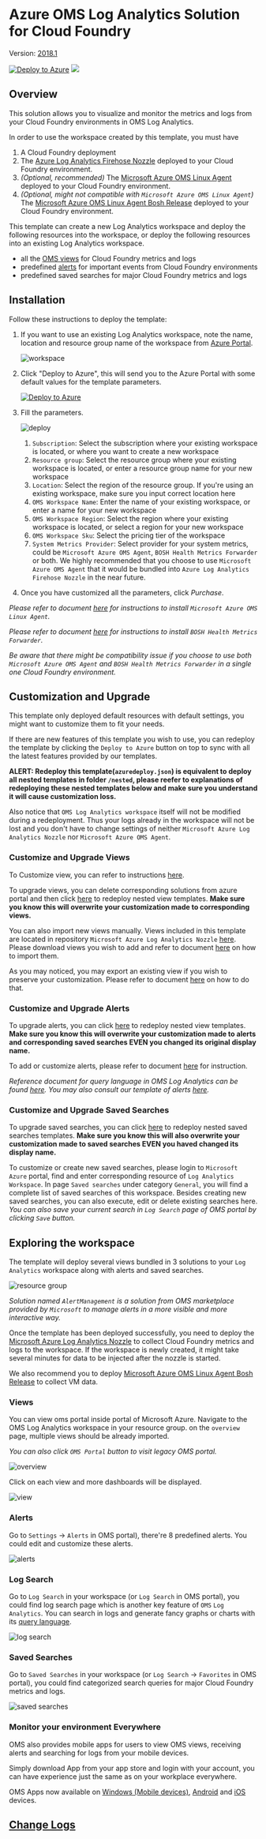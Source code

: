 # Azure OMS Log Analytics Solution for Cloud Foundry

Version: [2018.1](./changelog.md "See change logs")

[![Deploy to Azure](https://azuredeploy.net/deploybutton.png)](https://portal.azure.com/#create/Microsoft.Template/uri/https%3A%2F%2Fraw.githubusercontent.com%2Fazure%2Fazure-quickstart-templates%2Fmaster%2Foms-cloudfoundry-solution%2F%2Fazuredeploy.json)
<a href="http://armviz.io/#/?load=https%3A%2F%2Fraw.githubusercontent.com%2FAzure%2Fazure-quickstart-templates%2Fmaster%2Foms-cloudfoundry-solution%2Fazuredeploy.json" target="_blank">
    <img src="http://armviz.io/visualizebutton.png"/>
</a>

## Overview

This solution allows you to visualize and monitor the metrics and logs from your Cloud Foundry environments in OMS Log Analytics.

In order to use the workspace created by this template, you must have

1. A Cloud Foundry deployment
1. The [Azure Log Analytics Firehose Nozzle](https://github.com/Azure/oms-log-analytics-firehose-nozzle) deployed to your Cloud Foundry environment.
1. _(Optional, recommended)_ The [Microsoft Azure OMS Linux Agent](https://github.com/Azure/oms-agent-for-linux-boshrelease) deployed to your Cloud Foundry environment.
1. _(Optional, might not compatible with `Microsoft Azure OMS Linux Agent`)_ The [Microsoft Azure OMS Linux Agent Bosh Release](https://github.com/Azure/oms-agent-for-linux-boshrelease) deployed to your Cloud Foundry environment.

This template can create a new Log Analytics workspace and deploy the following resources into the workspace, or deploy the following resources into an existing Log Analytics workspace.

* all the [OMS views](https://github.com/Azure/oms-log-analytics-firehose-nozzle/tree/master/docs/omsview) for Cloud Foundry metrics and logs
* predefined [alerts](https://github.com/Azure/oms-log-analytics-firehose-nozzle#2-create-alert-rules) for important events from Cloud Foundry environments
* predefined saved searches for major Cloud Foundry metrics and logs

## Installation

Follow these instructions to deploy the template:

1. If you want to use an existing Log Analytics workspace, note the name, location and resource group name of the workspace from [Azure Portal](https://portal.azure.com).

    ![workspace](https://documentimages.blob.core.windows.net/azurequickstarttemplatereadme/workspaceInAzure.png "workspace")

1. Click "Deploy to Azure", this will send you to the Azure Portal with some default values for the template parameters.

    [![Deploy to Azure](https://azuredeploy.net/deploybutton.png)](https://portal.azure.com/#create/Microsoft.Template/uri/https%3A%2F%2Fraw.githubusercontent.com%2FAzure%2Fazure-quickstart-templates%2Fmaster%2Foms-cloudfoundry-solution%2Fazuredeploy.json)

1. Fill the parameters.

    ![deploy](https://documentimages.blob.core.windows.net/azurequickstarttemplatereadme/deploy.png "deploy")

    1. `Subscription`: Select the subscription where your existing workspace is located, or where you want to create a new workspace
    1. `Resource group`: Select the resource group where your existing workspace is located, or enter a resource group name for your new workspace
    1. `Location`: Select the region of the resource group. If you're using an existing workspace, make sure you input correct location here
    1. `OMS Workspace Name`: Enter the name of your existing workspace, or enter a name for your new workspace
    1. `OMS Workspace Region`: Select the region where your existing workspace is located, or select a region for your new workspace
    1. `OMS Workspace Sku`: Select the pricing tier of the workspace
    1. `System Metrics Provider`: Select provider for your system metrics, could be `Microsoft Azure OMS Agent`, `BOSH Health Metrics Forwarder` or both. We highly recommended that you choose to use `Microsoft Azure OMS Agent` that it would be bundled into `Azure Log Analytics Firehose Nozzle` in the near future.
1. Once you have customized all the parameters, click *Purchase*.

_Please refer to document [here](https://github.com/Azure/oms-agent-for-linux-boshrelease) for instructions to install `Microsoft Azure OMS Linux Agent`._

_Please refer to document [here](https://github.com/cloudfoundry/bosh-hm-forwarder-release) for instructions to install `BOSH Health Metrics Forwarder`._

_Be aware that there might be compatibility issue if you choose to use both `Microsoft Azure OMS Agent` and `BOSH Health Metrics Forwarder` in a single one Cloud Foundry environment._

## Customization and Upgrade

This template only deployed default resources with default settings, you might want to customize them to fit your needs.

If there are new features of this template you wish to use, you can redeploy the template by clicking the `Deploy to Azure` button on top to sync with all the latest features provided by our templates.

__ALERT: Redeploy this template(`azuredeploy.json`) is equivalent to deploy all nested templates in folder `/nested`, please reefer to explanations of redeploying these nested templates below and make sure you understand it will cause customization loss.__

Also notice that `OMS Log Analytics workspace` itself will not be modified during a redeployment. Thus your logs already in the workspace will not be lost and you don't have to change settings of neither `Microsoft Azure Log Analytics Nozzle` nor `Microsoft Azure OMS Agent`.

### Customize and Upgrade Views

To Customize view, you can refer to instructions [here](https://docs.microsoft.com/en-us/azure/log-analytics/log-analytics-view-designer#import-an-existing-view).

To upgrade views, you can delete corresponding solutions from azure portal and then click [here](https://portal.azure.com/#create/Microsoft.Template/uri/https%3A%2F%2Fraw.githubusercontent.com%2Fazure%2Fazure-quickstart-templates%2Fmaster%2Foms-cloudfoundry-solution%2Fnested%2FomsCustomViews.json) to redeploy nested view templates. __Make sure you know this will overwrite your customization made to corresponding views.__

You can also import new views manually. Views included in this template are located in repository `Microsoft Azure Log Analytics Nozzle` [here](https://github.com/Azure/oms-log-analytics-firehose-nozzle/tree/master/docs/omsview). Please download views you wish to add and refer to document [here](https://docs.microsoft.com/en-us/azure/log-analytics/log-analytics-view-designer#import-an-existing-view) on how to import them.

As you may noticed, you may export an existing view if you wish to preserve your customization. Please refer to document [here](https://docs.microsoft.com/en-us/azure/log-analytics/log-analytics-view-designer#export-an-existing-view) on how to do that.

### Customize and Upgrade Alerts

To upgrade alerts, you can click [here](https://portal.azure.com/#create/Microsoft.Template/uri/https%3A%2F%2Fraw.githubusercontent.com%2Fazure%2Fazure-quickstart-templates%2Fmaster%2Foms-cloudfoundry-solution%2Fnested%2FomsAlerts.json) to redeploy nested view templates. __Make sure you know this will overwrite your customization made to alerts and corresponding saved searches EVEN you changed its original display name.__

To add or customize alerts, please refer to document [here](https://docs.microsoft.com/en-us/azure/log-analytics/log-analytics-alerts-creating) for instruction.

_Reference document for query language in OMS Log Analytics can be found [here](https://docs.microsoft.com/en-us/azure/log-analytics/log-analytics-search-reference). You may also consult our template of alerts [here](./nested/omsAlerts.json)._

### Customize and Upgrade Saved Searches

To upgrade saved searches, you can click [here](https://portal.azure.com/#create/Microsoft.Template/uri/https%3A%2F%2Fraw.githubusercontent.com%2Fazure%2Fazure-quickstart-templates%2Fmaster%2Foms-cloudfoundry-solution%2Fnested%2FomsSavedSearches.json) to redeploy nested saved searches templates. __Make sure you know this will also overwrite your customization made to saved searches EVEN you haved changed its display name.__

To customize or create new saved searches, please login to `Microsoft Azure` portal, find and enter corresponding resource of `Log Analytics Workspace`. In page `Saved searches` under category `General`, you will find a complete list of saved searches of this workspace. Besides creating new saved searches, you can also execute, edit or delete existing searches here. _You can also save your current search in `Log Search` page of OMS portal by clicking `Save` button._

## Exploring the workspace

The template will deploy several views bundled in 3 solutions to your `Log Analytics` workspace along with alerts and saved searches.

![resource group](https://documentimages.blob.core.windows.net/azurequickstarttemplatereadme/resourceGroup.png "resource group")

_Solution named `AlertManagement` is a solution from OMS marketplace provided by `Microsoft` to manage alerts in a more visible and more interactive way._

Once the template has been deployed successfully, you need to deploy the [Microsoft Azure Log Analytics Nozzle](https://github.com/Azure/oms-log-analytics-firehose-nozzle) to collect Cloud Foundry metrics and logs to the workspace. If the workspace is newly created, it might take several minutes for data to be injected after the nozzle is started.

We also recommend you to deploy [Microsoft Azure OMS Linux Agent Bosh Release](https://github.com/Azure/oms-agent-for-linux-boshrelease) to collect VM data.

### Views

You can view oms portal inside portal of Microsoft Azure. Navigate to the OMS Log Analytics workspace in your resource group. on the `overview` page, multiple views should be already imported.

_You can also click `OMS Portal` button to visit legacy OMS portal._

![overview](https://documentimages.blob.core.windows.net/azurequickstarttemplatereadme/overview.png "overview")

Click on each view and more dashboards will be displayed.

![view](https://documentimages.blob.core.windows.net/azurequickstarttemplatereadme/view.png "view")

### Alerts

Go to `Settings` -> `Alerts` in OMS portal), there're 8 predefined alerts. You could edit and customize these alerts.

![alerts](https://documentimages.blob.core.windows.net/azurequickstarttemplatereadme/alerts.png "alerts")

### Log Search

Go to `Log Search` in your workspace (or `Log Search` in OMS portal), you could find log search page which is another key feature of `OMS` `Log Analytics`. You can search in logs and generate fancy graphs or charts with its [query language](https://docs.loganalytics.io/docs/Language-Reference/).

![log search](https://documentimages.blob.core.windows.net/azurequickstarttemplatereadme/logSearch.png "log search")

### Saved Searches

Go to `Saved Searches` in your workspace (or `Log Search` -> `Favorites` in OMS portal), you could find categorized search queries for major Cloud Foundry metrics and logs.

![saved searches](https://documentimages.blob.core.windows.net/azurequickstarttemplatereadme/savedSearches.png "saved searches")

### Monitor your environment Everywhere

OMS also provides mobile apps for users to view OMS views, receiving alerts and searching for logs from your mobile devices.

Simply download App from your app store and login with your account, you can have experience just the same as on your workplace everywhere.

OMS Apps now available on [Windows (Mobile devices)](https://www.microsoft.com/en-us/store/p/microsoft-operations-management-suite/9wzdncrfjz2r), [Android](https://play.google.com/store/apps/details?id=com.microsoft.operations.AndroidPhone) and [iOS](https://itunes.apple.com/us/app/microsoft-operations-management-suite/id1042424859) devices.

## [Change Logs](./changelog.md "See change logs")

